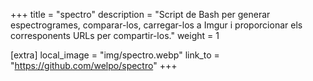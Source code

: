 +++
title = "spectro"
description = "Script de Bash per generar espectrogrames, comparar-los, carregar-los a Imgur i proporcionar els corresponents URLs per compartir-los."
weight = 1

[extra]
local_image = "img/spectro.webp"
link_to = "https://github.com/welpo/spectro"
+++
